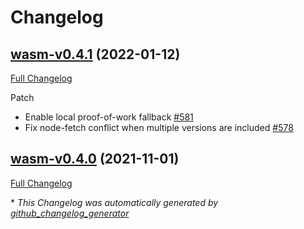 # Changelog

## [wasm-v0.4.1](https://github.com/iotaledger/identity.rs/tree/wasm-v0.4.1) (2022-01-12)

[Full Changelog](https://github.com/iotaledger/identity.rs/compare/wasm-v0.4.0...wasm-v0.4.1)

Patch

- Enable local proof-of-work fallback [\#581](https://github.com/iotaledger/identity.rs/pull/581)
- Fix node-fetch conflict when multiple versions are included [\#578](https://github.com/iotaledger/identity.rs/pull/578)

## [wasm-v0.4.0](https://github.com/iotaledger/identity.rs/tree/wasm-v0.4.0) (2021-11-01)

[Full Changelog](https://github.com/iotaledger/identity.rs/compare/360bf5ce64a7f418249cdeadccb22b9aea7daeb6...wasm-v0.4.0)



\* *This Changelog was automatically generated by [github_changelog_generator](https://github.com/github-changelog-generator/github-changelog-generator)*
